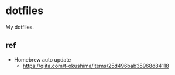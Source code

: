 # dotfiles

My dotfiles.

## ref

* Homebrew auto update
    * https://qiita.com/t-okushima/items/25d496bab35968d84118
